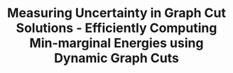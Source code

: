 ---
title: "Measuring Uncertainty in Graph Cut Solutions - Efficiently Computing Min-marginal Energies using Dynamic Graph Cuts"
year: 2006
pdf_url: "http://cms.brookes.ac.uk/staff/PushmeetKohli/papers/MinMarginals.pdf"
category: "vision"
author_list: "Pushmeet Kohli, Philip H.S. Torr"
grant: "NULL"
pub_in: "In the Proceedings of the Ninth European Conference on Computer Vision 2006"
---